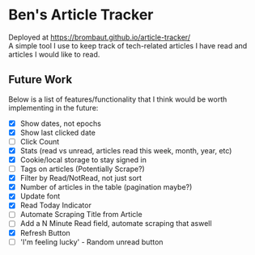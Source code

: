 # Ben's Article Tracker
Deployed at https://brombaut.github.io/article-tracker/  
A simple tool I use to keep track of tech-related articles I have read and articles I would like to read.

## Future Work
Below is a list of features/functionality that I think would be worth implementing in the future:
- [x] Show dates, not epochs
- [x] Show last clicked date
- [ ] Click Count
- [x] Stats (read vs unread, articles read this week, month, year, etc)
- [x] Cookie/local storage to stay signed in
- [ ] Tags on articles (Potentially Scrape?)
- [x] Filter by Read/NotRead, not just sort
- [x] Number of articles in the table (pagination maybe?)
- [x] Update font
- [x] Read Today Indicator
- [ ] Automate Scraping Title from Article
- [ ] Add a N Minute Read field, automate scraping that aswell
- [x] Refresh Button
- [ ] 'I'm feeling lucky' - Random unread button
